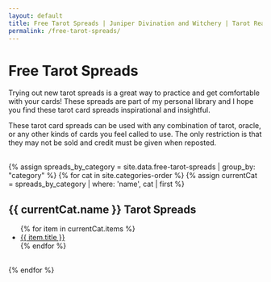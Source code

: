 ```yaml
---
layout: default
title: Free Tarot Spreads | Juniper Divination and Witchery | Tarot Readings | Online Tarot Card Reading
permalink: /free-tarot-spreads/
---
```

# Free Tarot Spreads
Trying out new tarot spreads is a great way to practice and get comfortable with your cards! These spreads are part of my personal library and I hope you find these tarot card spreads inspirational and insightful.

These tarot card spreads can be used with any combination of tarot, oracle, or any other kinds of cards you feel called to use. The only restriction is that they may not be sold and credit must be given when reposted.
<br>
<br>

<div class="categories">
{% assign spreads_by_category = site.data.free-tarot-spreads | group_by: "category" %}
{% for cat in site.categories-order %}
  {% assign currentCat = spreads_by_category | where: 'name', cat | first %}
  <div>
  <h2>{{ currentCat.name }} Tarot Spreads</h2>
  <ul>
  {% for item in currentCat.items %}
    <li class="collapsed">
      <a href="{{ site.baseurl }}{{ item.name }}">
        {{ item.title }}
      </a>
    </li>
  {% endfor %}
  </ul>
  <br>
  </div>
{% endfor %}
</div>

